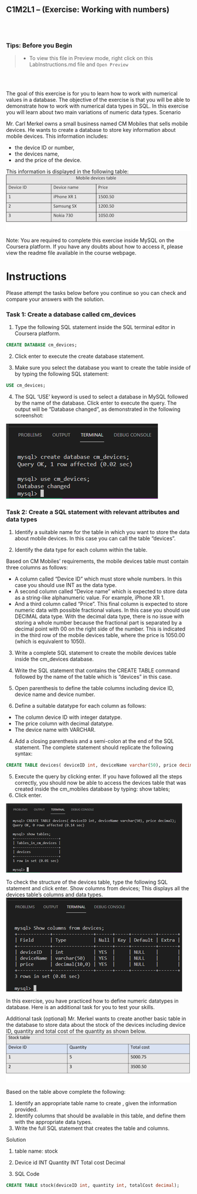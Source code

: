 ## C1M2L1 – (Exercise: Working with numbers)

<br><br>
 ### **Tips: Before you Begin**
> - To view this file in Preview mode, right click on this LabInstructions.md file and `Open Preview`

<br>
<br>

The goal of this exercise is for you to learn how to work with numerical values in a database. The objective of the exercise is that you will be able to demonstrate how to work with numerical data types in SQL. In this exercise you will learn about two main variations of numeric data types. 
Scenario

Mr. Carl Merkel owns a small business named CM Mobiles that sells mobile devices. He wants to create a database to store key information about mobile devices. This information includes: 
* the device ID or number, 
* the devices name,
* and the price of the device.

This information is displayed in the following table:
![Mobile devices table](WorkingWithNumbersImages/Picture1.png)

 
Note: You are required to complete this exercise inside MySQL on the Coursera platform. If you have any doubts about how to access it, please view the readme file available in the course webpage.

# Instructions
Please attempt the tasks below before you continue so you can check and compare your answers with the solution.

### Task 1: Create a database called cm_devices



1. Type the following SQL statement inside the SQL terminal editor in Coursera platform.
```SQL
CREATE DATABASE cm_devices; 
 ```

2. Click enter to execute the create database statement. 

3. Make sure you select the database you want to create the table inside of by typing the following SQL statement: 

```SQL
USE cm_devices;
 ```

4. The SQL ‘USE’ keyword is used to select a database in MySQL followed by the name of the database. Click enter to execute the query. The output will be “Database changed”, as demonstrated in the following screenshot: 


![Using database](WorkingWithNumbersImages/Picture2.png)


### Task 2: Create a SQL statement with relevant attributes and data types 


1. Identify a suitable name for the table in which you want to store the data about mobile devices. In this case you can call the table “devices”. 

2.	Identify the data type for each column within the table. 

   Based on CM Mobiles’ requirements, the mobile devices table must contain three columns as follows: 

 - A column called “Device ID” which must store whole numbers. In this case you should use INT as the data type.
 - A second column called “Device name” which is expected to store data as a string-like alphanumeric value. For example, iPhone XR 1.
 - And a third column called “Price”. This final column is expected to store numeric data with possible fractional values. In this case you should use DECIMAL data type. With the decimal data type, there is no issue with storing a whole number because the fractional part is separated by a decimal point with 00 on the right side of the number. This is indicated in the third row of the mobile devices table, where the price is 1050.00 (which is equivalent to 1050).


3. Write a complete SQL statement to create the mobile devices table inside the cm_devices database.

1.	Write the SQL statement that contains the CREATE TABLE command followed by the name of the table which is “devices” in this case.

2. 	Open parenthesis to define the table columns including device ID, device name and device number.

3.	Define a suitable datatype for each column as follows:
   - The column device ID with integer datatype.
   - The price column with decimal datatype.
   - The device name with VARCHAR. 

 4. Add a closing parenthesis and a semi-colon at the end of the SQL statement. The complete statement should replicate the following syntax:

```SQL
CREATE TABLE devices( deviceID int, deviceName varchar(50), price decimal);
```

 5.	Execute the query by clicking enter. 
If you have followed all the steps correctly, you should now be able to access the devices table that was created inside the cm_mobiles database by typing:
show tables; 
 6.	Click enter. 

![Tables in the database](WorkingWithNumbersImages/Picture3.png)


 
To check the structure of the devices table, type the following SQL statement and click enter.
Show columns from devices; 
This displays all the devices table’s columns and data types.
![Devices table structure](WorkingWithNumbersImages/Picture4.png)

 
In this exercise, you have practiced how to define numeric datatypes in database. Here is an additional task for you to test your skills. 

Additional task (optional)
Mr. Merkel wants to create another basic table in the database to store data about the stock of the devices including device ID, quantity and total cost of the quantity as shown below.
![Stock table](WorkingWithNumbersImages/Picture5.png)

 
Based on the table above complete the following:
1.	Identify an appropriate table name to create , given the information provided. 
2.	Identify columns that should be available in this table, and define them with the appropriate  data types. 
3.	Write the full SQL statement that creates the table and columns.

Solution
<br>
1. table name: stock

2. Device id INT
   Quantity INT
   Total cost Decimal 

3. SQL Code

```SQL
CREATE TABLE stock(deviceID int, quantity int, totalCost decimal);
```


